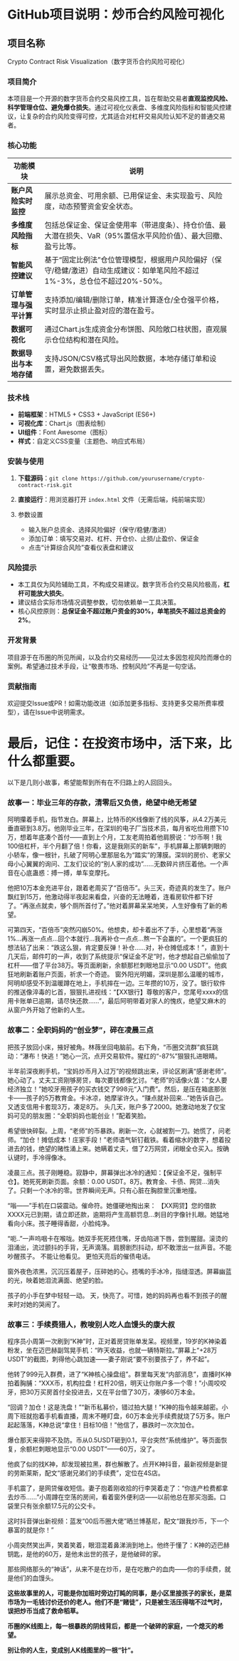 # GitHub项目说明：炒币合约风险可视化

  ## 项目名称

  Crypto Contract Risk Visualization（数字货币合约风险可视化）

  ### 项目简介

  本项目是一个开源的数字货币合约交易风控工具，旨在帮助交易者**直观监控风险、科学管理仓位、避免爆仓损失**。通过可视化仪表盘、多维度风险指标和智能风控建议，让复杂的合约风险变得可控，尤其适合对杠杆交易风险认知不足的普通交易者。

  ### 核心功能

  

  

  | 功能模块               | 说明                                                         |
  | ---------------------- | ------------------------------------------------------------ |
  | **账户风险实时监控**   | 展示总资金、可用余额、已用保证金、未实现盈亏、风险度，动态预警资金安全状态。 |
  | **多维度风险指标**     | 包括总保证金、保证金使用率（带进度条）、持仓价值、最大潜在损失、VaR（95%置信水平风险价值）、最大回撤、盈亏比等。 |
  | **智能风控建议**       | 基于“固定比例法”仓位管理模型，根据用户风险偏好（保守/稳健/激进）自动生成建议：如单笔风险不超过1%-3%，总仓位不超过20%-50%。 |
  | **订单管理与强平计算** | 支持添加/编辑/删除订单，精准计算逐仓/全仓强平价格，实时显示止损止盈对应的潜在盈亏。 |
  | **数据可视化**         | 通过Chart.js生成资金分布饼图、风险敞口柱状图，直观展示仓位结构和潜在风险。 |
  | **数据导出与本地存储** | 支持JSON/CSV格式导出风险数据，本地存储订单和设置，避免数据丢失。 |

  ### 技术栈

  - **前端框架**：HTML5 + CSS3 + JavaScript (ES6+)
  - **可视化库**：Chart.js（图表绘制）
  - **UI组件**：Font Awesome（图标）
  - **样式**：自定义CSS变量（主题色、响应式布局）

  ### 安装与使用

  1. **下载源码**：`git clone https://github.com/yourusername/crypto-contract-risk.git`

  2. **直接运行**：用浏览器打开 `index.html` 文件（无需后端，纯前端实现）

  3. 参数设置
     
     - 输入账户总资金、选择风险偏好（保守/稳健/激进）
     - 添加订单：填写交易对、杠杆、开仓价、止损/止盈价、保证金
     - 点击“计算综合风险”查看仪表盘和建议

  ### 风险提示

  - 本工具仅为风险辅助工具，不构成交易建议。数字货币合约交易风险极高，**杠杆可能放大损失**。
  - 建议结合实际市场情况调整参数，切勿依赖单一工具决策。
  - 核心风控原则：**总保证金不超过账户资金的30%，单笔损失不超过总资金的2%**。

  ### 开发背景

  项目源于在币圈的所见所闻，以及合约交易经历——见过太多因忽视风险而爆仓的案例。希望通过技术手段，让“敬畏市场、控制风险”不再是一句空话。

  ### 贡献指南

  欢迎提交Issue或PR！如需功能改进（如添加更多指标、支持更多交易所费率模型），请在Issue中说明需求。

  # 最后，记住：在投资市场中，活下来，比什么都重要。

  以下是几则小故事，希望能帮到所有在不归路上的人回回头。

  ### 故事一：毕业三年的存款，清零后又负债，绝望中绝无希望

阿明攥着手机，指节发白。屏幕上，比特币的K线像断了线的风筝，从4.2万美元垂直砸到3.8万。他刚毕业三年，在深圳的电子厂当技术员，每月省吃俭用攒下10万，想着年底凑个首付——直到上个月，工友老周拍着他肩膀说：“炒币啊！我100倍杠杆，半个月翻了倍！你看，这是我刚买的新车”，手机屏幕上那辆刺眼的小轿车，像一根针，扎破了阿明心里那层名为“踏实”的薄膜。深圳的房价、老家父母小心翼翼的询问、工友们议论的“别人家的成功”……无数碎片挤压着他。一个声音在心底蛊惑：搏一搏，单车变摩托。

他把10万本金充进平台，跟着老周买了“百倍币”。头三天，奇迹真的发生了。账户飘红到15万，他激动得半夜起来看盘，兴奋的无法睡着，连看房软件都下好了。“再涨点就卖，够个厕所首付了。”他对着屏幕呆呆地笑，人生好像有了新的希望。

可第四天，“百倍币”突然闪崩50%。他想卖，却卡着出不了手，心里想着“再涨1%...再涨一点点...回个本就行...我再补仓一点点...熬一下会赢的”。一个更疯狂的想法钻了出来：“跌这么狠，肯定要反弹！补仓……对，补仓摊低成本！”，直到十几天后，邮件叮的一声，收到了系统提示“保证金不足”时，他才想起自己偷偷加了杠杆——借了平台38万。等页面刷新，余额那栏刺眼地显示“0.00 USDT”。他疯狂地刷新着账户页面，祈求一个奇迹。
窗外阳光明媚，深圳是那么温暖的城市，阿明却感受不到温暖蹲在地上，手机摔在一边。三年攒的10万，没了。银行软件的推送像淬毒的匕首，狠狠扎进视线：“【XX银行】尊敬的客户，您尾号xxxx的信用卡账单已逾期，请尽快还款……”，最后阿明带着对家人的愧疚，绝望又麻木的从窗户外开始了他新的人生。
  ### 故事二：全职妈妈的“创业梦”，碎在凌晨三点

把孩子放回小床，掖好被角。林薇坐回电脑前。右下角，“币圈交流群”疯狂跳动：“瀑布！快逃！”她心一沉，点开交易软件。猩红的“-87%”狠狠扎进眼睛。

半年前深夜刷手机，“宝妈炒币月入过万”的视频跳出来，评论区刷满“感谢老师”。她心动了。丈夫工资刚够房贷，每次要钱都像乞讨。“老师”的话像火苗：“女人要经济独立！”她咬牙用孩子的买衣钱交了998元“入门费”。然后，是压在箱底那张卡——孩子的5万教育金。卡冰凉，她摩挲许久。“赚点就补回来…”她告诉自己。又透支信用卡套现3万，凑足8万。 头几天，账户多了2000。她激动地发了仅宝妈可见的朋友圈：“全职妈妈也能创业！”配着笑脸。

希望很快碎裂。上周，“老师”的币暴跌。刷新一次，心就被割一刀。她慌了，问老师。“加仓！摊低成本！庄家手段！”老师语气斩钉截铁。看着缩水的数字，想着投进去的钱，绝望的赌性涌上来。她瞒着丈夫，借了2万网贷，闭眼全仓买入。按确认键时，手冷得像冰。

凌晨三点。孩子刚睡稳。寂静中，屏幕弹出冰冷的通知：【保证金不足，强制平仓】。她死死刷新页面。余额：0.00 USDT。8万。教育金、卡债、网贷…消失了。只剩一个冰冷的零。世界瞬间无声。只有心脏在胸腔里沉重地撞。

“嗡——”手机在口袋震动。催命符。她僵硬地掏出来： 【XX网贷】您的借款XXXX元已到期，请立即还款，逾期将产生高额罚息...刺目的字像针扎眼。她猛地看向小床。孩子睡得香甜，小脸纯净。

“呃..”一声呜咽卡在喉咙。她双手死死捂住嘴，牙齿陷进下唇，尝到腥甜。滚烫的泪涌出，流过颤抖的手背，无声滴落。肩膀剧烈抖动，却不敢泄出一丝声音。不能吵醒孩子。 不能让他看见。 更怕天亮后的催债电话。

窗外夜色浓黑，沉沉压着屋子，压碎她的心。捂嘴的手冰冷，指缝湿透。屏幕幽蓝的光，映着她泪流满面、绝望的脸。

孩子的小手在梦中轻轻一动。 天，快亮了。可惜，她的妈妈再也看不到孩子的醒来时对她的哭闹了。

  ### 故事三：手续费猎人，教唆别人吃人血馒头的康大叔
程序员小周第一次刷到“K神”时，正对着房贷账单发呆。视频里，19岁的K神染着粉发，坐在迈巴赫副驾晃手机：“昨天收益，也就一辆特斯拉。”屏幕上“+28万USDT”的截图，刺得他心跳加速——妻子刚说“要不别要孩子了，养不起”。

他转了999元入群费，进了“K神核心操盘组”。群里每天发“内部消息”，直播时K神拍着胸脯：“XXX币，机构拉盘！杠杆20倍，明天让你账户多一个零！”小周咬咬牙，把30万买房首付全投进去，又在平台借了30万，凑够60万本金。

“回调？加仓！这是洗盘！”“新币私募价，错过拍大腿！”K神的指令越来越密。小周下班就抱着手机看直播，周末不睡盯盘，60万本金光手续费就烧了5万多。账户起起落落，K神总说“拿住！目标10倍！”他信了，暴跌时一次次加仓。

爆仓那天来得猝不及防。币从0.5USDT砸到0.1，平台突然“系统维护”。等页面恢复，余额栏刺眼地显示“0.00 USDT”——60万，没了。

他疯了似的找K神，却发现被拉黑，群也解散了。点开K神抖音，最新视频是新提的劳斯莱斯，配文“感谢兄弟们的手续费”，定位在4S店。

手机震了，是网贷催收短信。妻子抱着刚收拾的行李哭着走了：“你连产检费都拿去炒币……”小周蹲在空荡的房间，看着窗外便利店——以前他总在那买泡面。口袋里只有张余额17.5元的公交卡。

这时抖音弹出新视频：蓝发“00后币圈大佬”晒兰博基尼，配文“跟我炒币，下一个暴富的就是你！”

小周突然笑出声，笑着笑着，眼泪混着鼻涕淌到地上。他终于懂了：K神的迈巴赫钥匙，是他的60万，是他未出世的孩子，是他破碎的家。

那些网络那头的“神话”，从来不是在炒币，是在吃散户的血肉——你的手续费，就是他们的血馒头。

**这些故事里的人，可能是你加班时旁边打盹的同事，是小区里接孩子的家长，是菜市场为一毛钱讨价还价的老人。他们不是“赌徒”，只是被生活压得喘不过气时，误把炒币当成了救命稻草。**

**币圈的K线图上，每一根暴跌的阴线背后，都是一个破碎的家庭，一个熄灭的希望。**

**别让你的人生，变成别人K线图里的一根“针”。**
